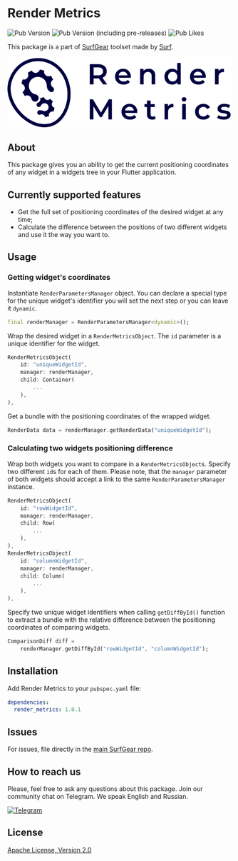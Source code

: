 # Render Metrics
![Pub Version](https://img.shields.io/pub/v/render_metrics)
![Pub Version (including pre-releases)](https://img.shields.io/pub/v/render_metrics?include_prereleases)
![Pub Likes](https://badgen.net/pub/likes/render_metrics)

This package is a part of [SurfGear](https://github.com/surfstudio/SurfGear) toolset made by [Surf](https://surf.ru/).

[![SurfGear](logo.png)](https://github.com/surfstudio/SurfGear)

## About
This package gives you an ability to get the current positioning coordinates of any widget in a widgets tree in your Flutter application.

## Currently supported features

- Get the full set of positioning coordinates of the desired widget at any time;
- Calculate the difference between the positions of two different widgets and use it the way you want to.

## Usage

### Getting widget's coordinates

Instantiate `RenderParametersManager` object. You can declare a special type for the unique widget's identifier you will set the next step or you can leave it `dynamic`.

```dart
final renderManager = RenderParametersManager<dynamic>();
```

Wrap the desired widget in a `RenderMetricsObject`. The `id` parameter is a unique identifier for the widget.

```dart
RenderMetricsObject(
    id: "uniqueWidgetId",
    manager: renderManager,
    child: Container(
        ...
    ),
),
```

Get a bundle with the positioning coordinates of the wrapped widget.

```dart
RenderData data = renderManager.getRenderData("uniqueWidgetId");
```

### Calculating two widgets positioning difference

Wrap both widgets you want to compare in a `RenderMetricsObject`s. Specify two different `id`s for each of them. Please note, that the `manager` parameter of both widgets should accept a link to the same `RenderParametersManager` instance.

```dart
RenderMetricsObject(
    id: "rowWidgetId",
    manager: renderManager,
    child: Row(
        ...
    ),
),
RenderMetricsObject(
    id: "columnWidgetId",
    manager: renderManager,
    child: Column(
        ...
    ),
),
```

Specify two unique widget identifiers when calling `getDiffById()` function to extract a bundle with the relative difference between the positioning coordinates of comparing widgets.

```dart
ComparisonDiff diff =
    renderManager.getDiffById("rowWidgetId", "columnWidgetId");
```

## Installation

Add Render Metrics to your `pubspec.yaml` file:

```yaml
dependencies:
  render_metrics: 1.0.1
```

## Issues
For issues, file directly in the [main SurfGear repo]().
## How to reach us

Please, feel free to ask any questions about this package. Join our community chat on Telegram. We speak English and Russian.

[![Telegram](https://img.shields.io/badge/chat-on%20Telegram-blue.svg)](https://t.me/SurfGear)

## License

[Apache License, Version 2.0](http://www.apache.org/licenses/LICENSE-2.0)

